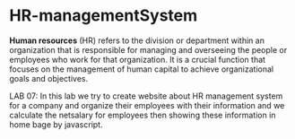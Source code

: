 # HR-managementSystem
**Human resources** (HR) refers to the division or department within an organization that is responsible for managing and overseeing the people or employees who work for that organization. It is a crucial function that focuses on the management of human capital to achieve organizational goals and objectives.

 LAB 07:
 In this lab we try  to create website about  HR management system for a company and organize their employees with their information
 and we calculate the netsalary for employees then showing these information in home bage by javascript.